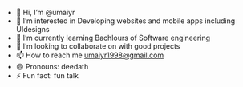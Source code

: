 - 👋 Hi, I’m @umaiyr
- 👀 I’m interested in Developing websites and mobile apps including UIdesigns
- 🌱 I’m currently learning Bachlours of Software engineering 
- 💞️ I’m looking to collaborate on with good projects
- 📫 How to reach me umaiyr1998@gmail.com
- 😄 Pronouns: deedath
- ⚡ Fun fact: fun talk

<!---
umaiyr/umaiyr is a ✨ special ✨ repository because its `README.md` (this file) appears on your GitHub profile.
You can click the Preview link to take a look at your changes.
--->
